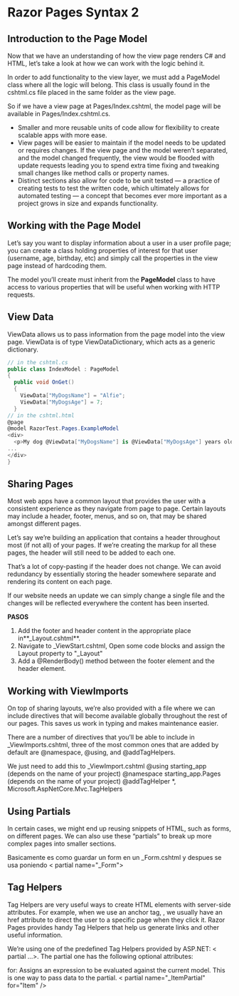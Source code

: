 # Razor Pages Syntax 2

## Introduction to the Page Model
Now that we have an understanding of how the view page renders C# and HTML, let’s take a look at how we can work with the logic behind it.

In order to add functionality to the view layer, we must add a PageModel class where all the logic will belong. This class is usually found in the cshtml.cs file placed in the same folder as the view page. 

So if we have a view page at Pages/Index.cshtml, the model page will be available in Pages/Index.cshtml.cs.

+ Smaller and more reusable units of code allow for flexibility to create scalable apps with more ease.
+ View pages will be easier to maintain if the model needs to be updated or requires changes. If the view page and the model weren’t separated, and the model changed frequently, the view would be flooded with update requests leading you to spend extra time fixing and tweaking small changes like method calls or property names.
+ Distinct sections also allow for code to be unit tested — a practice of creating tests to test the written code, which ultimately allows for automated testing — a concept that becomes ever more important as a project grows in size and expands functionality.

## Working with the Page Model
Let’s say you want to display information about a user in a user profile page; you can create a class holding properties of interest for that user (username, age, birthday, etc) and simply call the properties in the view page instead of hardcoding them. 

The model you’ll create must inherit from the **PageModel** class to have access to various properties that will be useful when working with HTTP requests.

## View Data
ViewData allows us to pass information from the page model into the view page. ViewData is of type ViewDataDictionary, which acts as a generic dictionary.

```c#
// in the cshtml.cs
public class IndexModel : PageModel
{
  public void OnGet()
  {
    ViewData["MyDogsName"] = "Alfie";
    ViewData["MyDogsAge"] = 7;
  }
// in the cshtml.html
@page
@model RazorTest.Pages.ExampleModel
<div>
  <p>My dog @ViewData["MyDogsName"] is @ViewData["MyDogsAge"] years old</p>
...
</div>
}
```
## Sharing Pages
Most web apps have a common layout that provides the user with a consistent experience as they navigate from page to page. Certain layouts may include a header, footer, menus, and so on, that may be shared amongst different pages.

Let’s say we’re building an application that contains a header throughout most (if not all) of your pages. If we’re creating the markup for all these pages, the header will still need to be added to each one.

That’s a lot of copy-pasting if the header does not change. We can avoid redundancy by essentially storing the header somewhere separate and rendering its content on each page. 

If our website needs an update we can simply change a single file and the changes will be reflected everywhere the content has been inserted.

**PASOS**
1. Add the footer and header content in the appropriate place in**_Layout.cshtml**.
2. Navigate to _ViewStart.cshtml, Open some code blocks and assign the Layout property to "_Layout"
3. Add a @RenderBody() method between the footer element and the header element.

## Working with ViewImports
On top of sharing layouts, we’re also provided with a file where we can include directives that will become available globally throughout the rest of our pages. This saves us work in typing and makes maintenance easier.

There are a number of directives that you’ll be able to include in _ViewImports.cshtml, three of the most common ones that are added by default are @namespace, @using, and @addTagHelpers.

We just need to add this to _ViewImport.cshtml
@using starting_app (depends on the name of your project)
@namespace starting_app.Pages (depends on the name of your project)
@addTagHelper *, Microsoft.AspNetCore.Mvc.TagHelpers

## Using Partials
In certain cases, we might end up reusing snippets of HTML, such as forms, on different pages. We can also use these “partials” to break up more complex pages into smaller sections.

Basicamente es como guardar un form en un _Form.cshtml y despues se usa poniendo < partial name="_Form">

## Tag Helpers
Tag Helpers are very useful ways to create HTML elements with server-side attributes. For example, when we use an anchor tag, <a>, we usually have an href attribute to direct the user to a specific page when they click it. Razor Pages provides handy Tag Helpers that help us generate links and other useful information.

We’re using one of the predefined Tag Helpers provided by ASP.NET: < partial …>. The partial one has the following optional attributes:

for: Assigns an expression to be evaluated against the current model. This is one way to pass data to the partial.
< partial name="_ItemPartial" for="Item" />




